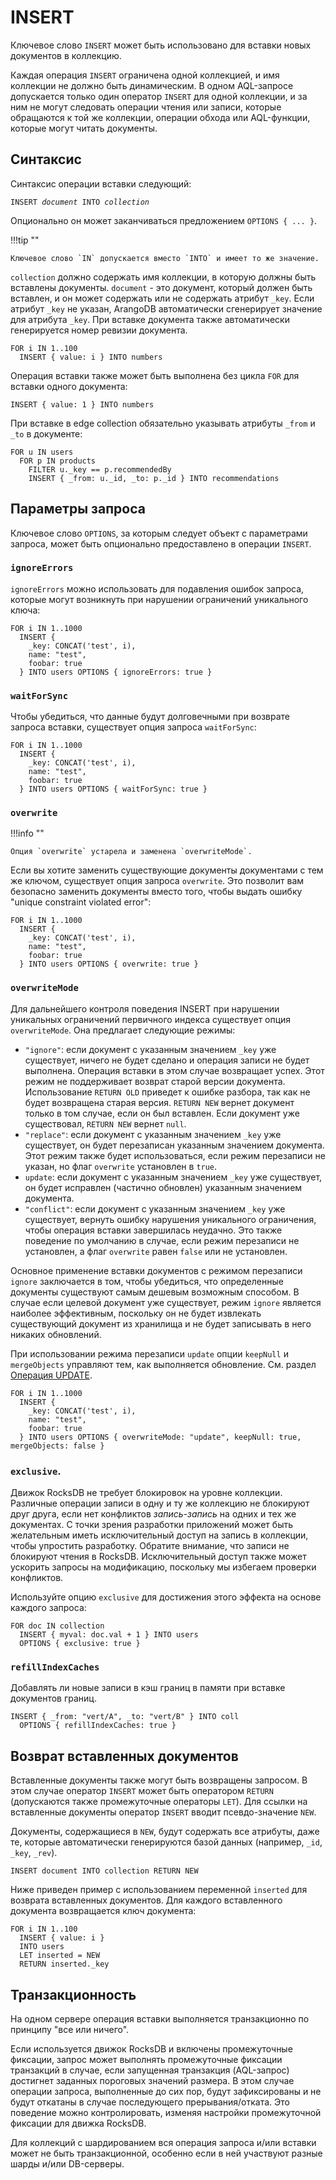 # INSERT

Ключевое слово `INSERT` может быть использовано для вставки новых документов в коллекцию.

Каждая операция `INSERT` ограничена одной коллекцией, и имя коллекции не должно быть динамическим. В одном AQL-запросе допускается только один оператор `INSERT` для одной коллекции, и за ним не могут следовать операции чтения или записи, которые обращаются к той же коллекции, операции обхода или AQL-функции, которые могут читать документы.

## Синтаксис

Синтаксис операции вставки следующий:

<pre><code>INSERT <em>document</em> INTO <em>collection</em></code></pre>

Опционально он может заканчиваться предложением `OPTIONS { ... }`.

!!!tip ""

    Ключевое слово `IN` допускается вместо `INTO` и имеет то же значение.

`collection` должно содержать имя коллекции, в которую должны быть вставлены документы. `document` - это документ, который должен быть вставлен, и он может содержать или не содержать атрибут `_key`. Если атрибут `_key` не указан, ArangoDB автоматически сгенерирует значение для атрибута `_key`. При вставке документа также автоматически генерируется номер ревизии документа.

<!-- 0001.part.md -->

```aql
FOR i IN 1..100
  INSERT { value: i } INTO numbers
```

<!-- 0002.part.md -->

Операция вставки также может быть выполнена без цикла `FOR` для вставки одного документа:

<!-- 0003.part.md -->

```aql
INSERT { value: 1 } INTO numbers
```

<!-- 0004.part.md -->

При вставке в edge collection обязательно указывать атрибуты `_from` и `_to` в документе:

<!-- 0005.part.md -->

```aql
FOR u IN users
  FOR p IN products
    FILTER u._key == p.recommendedBy
    INSERT { _from: u._id, _to: p._id } INTO recommendations
```

<!-- 0006.part.md -->

## Параметры запроса

Ключевое слово `OPTIONS`, за которым следует объект с параметрами запроса, может быть опционально предоставлено в операции `INSERT`.

### `ignoreErrors`

`ignoreErrors` можно использовать для подавления ошибок запроса, которые могут возникнуть при нарушении ограничений уникального ключа:

<!-- 0007.part.md -->

```aql
FOR i IN 1..1000
  INSERT {
    _key: CONCAT('test', i),
    name: "test",
    foobar: true
  } INTO users OPTIONS { ignoreErrors: true }
```

<!-- 0008.part.md -->

### `waitForSync`

Чтобы убедиться, что данные будут долговечными при возврате запроса вставки, существует опция запроса `waitForSync`:

<!-- 0009.part.md -->

```aql
FOR i IN 1..1000
  INSERT {
    _key: CONCAT('test', i),
    name: "test",
    foobar: true
  } INTO users OPTIONS { waitForSync: true }
```

<!-- 0010.part.md -->

### `overwrite`

!!!info ""

    Опция `overwrite` устарела и заменена `overwriteMode`.

Если вы хотите заменить существующие документы документами с тем же ключом, существует опция запроса `overwrite`. Это позволит вам безопасно заменить документы вместо того, чтобы выдать ошибку "unique constraint violated error":

<!-- 0011.part.md -->

```aql
FOR i IN 1..1000
  INSERT {
    _key: CONCAT('test', i),
    name: "test",
    foobar: true
  } INTO users OPTIONS { overwrite: true }
```

<!-- 0012.part.md -->

### `overwriteMode`

Для дальнейшего контроля поведения INSERT при нарушении уникальных ограничений первичного индекса существует опция `overwriteMode`. Она предлагает следующие режимы:

- `"ignore"`: если документ с указанным значением `_key` уже существует, ничего не будет сделано и операция записи не будет выполнена. Операция вставки в этом случае возвращает успех. Этот режим не поддерживает возврат старой версии документа. Использование `RETURN OLD` приведет к ошибке разбора, так как не будет возвращена старая версия. `RETURN NEW` вернет документ только в том случае, если он был вставлен. Если документ уже существовал, `RETURN NEW` вернет `null`.
- `"replace"`: если документ с указанным значением `_key` уже существует, он будет перезаписан указанным значением документа. Этот режим также будет использоваться, если режим перезаписи не указан, но флаг `overwrite` установлен в `true`.
- `update`: если документ с указанным значением `_key` уже существует, он будет исправлен (частично обновлен) указанным значением документа.
- `"conflict"`: если документ с указанным значением `_key` уже существует, вернуть ошибку нарушения уникального ограничения, чтобы операция вставки завершилась неудачно. Это также поведение по умолчанию в случае, если режим перезаписи не установлен, а флаг `overwrite` равен `false` или не установлен.

Основное применение вставки документов с режимом перезаписи `ignore` заключается в том, чтобы убедиться, что определенные документы существуют самым дешевым возможным способом. В случае если целевой документ уже существует, режим `ignore` является наиболее эффективным, поскольку он не будет извлекать существующий документ из хранилища и не будет записывать в него никаких обновлений.

При использовании режима перезаписи `update` опции `keepNull` и `mergeObjects` управляют тем, как выполняется обновление. См. раздел [Операция UPDATE](update.md).

<!-- 0013.part.md -->

```aql
FOR i IN 1..1000
  INSERT {
    _key: CONCAT('test', i),
    name: "test",
    foobar: true
  } INTO users OPTIONS { overwriteMode: "update", keepNull: true, mergeObjects: false }
```

<!-- 0014.part.md -->

### `exclusive`.

Движок RocksDB не требует блокировок на уровне коллекции. Различные операции записи в одну и ту же коллекцию не блокируют друг друга, если нет конфликтов _запись-запись_ на одних и тех же документах. С точки зрения разработки приложений может быть желательным иметь исключительный доступ на запись в коллекции, чтобы упростить разработку. Обратите внимание, что записи не блокируют чтения в RocksDB. Исключительный доступ также может ускорить запросы на модификацию, поскольку мы избегаем проверки конфликтов.

Используйте опцию `exclusive` для достижения этого эффекта на основе каждого запроса:

<!-- 0015.part.md -->

```aql
FOR doc IN collection
  INSERT { myval: doc.val + 1 } INTO users
  OPTIONS { exclusive: true }
```

<!-- 0016.part.md -->

### `refillIndexCaches`

Добавлять ли новые записи в кэш границ в памяти при вставке документов границ.

<!-- 0017.part.md -->

```aql
INSERT { _from: "vert/A", _to: "vert/B" } INTO coll
  OPTIONS { refillIndexCaches: true }
```

<!-- 0018.part.md -->

## Возврат вставленных документов

Вставленные документы также могут быть возвращены запросом. В этом случае оператор `INSERT` может быть оператором `RETURN` (допускаются также промежуточные операторы `LET`). Для ссылки на вставленные документы оператор `INSERT` вводит псевдо-значение `NEW`.

Документы, содержащиеся в `NEW`, будут содержать все атрибуты, даже те, которые автоматически генерируются базой данных (например, `_id`, `_key`, `_rev`).

<!-- 0019.part.md -->

```aql
INSERT document INTO collection RETURN NEW
```

<!-- 0020.part.md -->

Ниже приведен пример с использованием переменной `inserted` для возврата вставленных документов. Для каждого вставленного документа возвращается ключ документа:

<!-- 0021.part.md -->

```aql
FOR i IN 1..100
  INSERT { value: i }
  INTO users
  LET inserted = NEW
  RETURN inserted._key
```

<!-- 0022.part.md -->

## Транзакционность

На одном сервере операция вставки выполняется транзакционно по принципу "все или ничего".

Если используется движок RocksDB и включены промежуточные фиксации, запрос может выполнять промежуточные фиксации транзакций в случае, если запущенная транзакция (AQL-запрос) достигнет заданных пороговых значений размера. В этом случае операции запроса, выполненные до сих пор, будут зафиксированы и не будут откатаны в случае последующего прерывания/отката. Это поведение можно контролировать, изменяя настройки промежуточной фиксации для движка RocksDB.

Для коллекций с шардированием вся операция запроса и/или вставки может не быть транзакционной, особенно если в ней участвуют разные шарды и/или DB-серверы.

<!-- 0023.part.md -->
